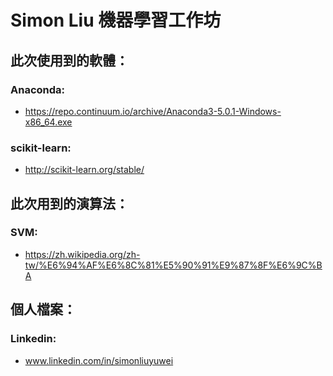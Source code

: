 # Simon Liu 機器學習工作坊

## 此次使用到的軟體：
### Anaconda:
- https://repo.continuum.io/archive/Anaconda3-5.0.1-Windows-x86_64.exe

### scikit-learn:
- http://scikit-learn.org/stable/

## 此次用到的演算法：

### SVM:
- https://zh.wikipedia.org/zh-tw/%E6%94%AF%E6%8C%81%E5%90%91%E9%87%8F%E6%9C%BA

## 個人檔案：
### Linkedin: 
- www.linkedin.com/in/simonliuyuwei

